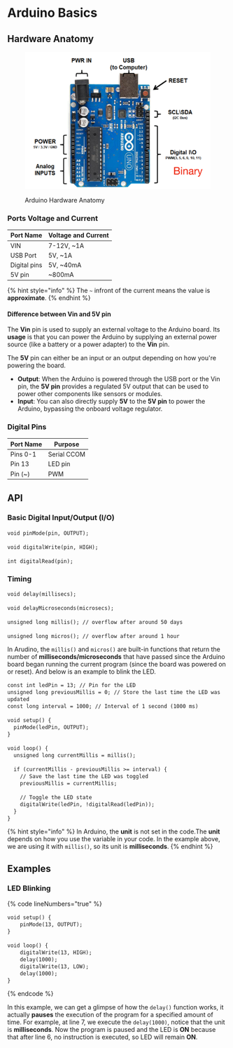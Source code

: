 # Arduino Basics

## Hardware Anatomy

<figure><img src="../../.gitbook/assets/arduino-hardware-anatomy.png" alt="" width="563"><figcaption><p>Arduino Hardware Anatomy</p></figcaption></figure>

### Ports Voltage and Current

| Port Name    | Voltage and Current |
| ------------ | ------------------- |
| VIN          | 7-12V, \~1A         |
| USB Port     | 5V, \~1A            |
| Digital pins | 5V, \~40mA          |
| 5V pin       | \~800mA             |

{% hint style="info" %}
The `~` infront of the current means the value is **approximate**.
{% endhint %}

#### Difference between Vin and 5V pin

The **Vin** pin is used to supply an external voltage to the Arduino board. Its **usage** is that you can power the Arduino by supplying an external power source (like a battery or a power adapter) to the **Vin** pin.

The **5V** pin can either be an input or an output depending on how you're powering the board.

* **Output**: When the Arduino is powered through the USB port or the Vin pin, the **5V pin** provides a regulated 5V output that can be used to power other components like sensors or modules.
* **Input**: You can also directly supply **5V** to the **5V pin** to power the Arduino, bypassing the onboard voltage regulator.

### Digital Pins

| Port Name | Purpose     |
| --------- | ----------- |
| Pins 0-1  | Serial CCOM |
| Pin 13    | LED pin     |
| Pin (\~)  | PWM         |

## API

### Basic Digital Input/Output (I/O)

```arduino
void pinMode(pin, OUTPUT);

void digitalWrite(pin, HIGH);

int digitalRead(pin);
```

### Timing

```arduino
void delay(millisecs);

void delayMicroseconds(microsecs);

unsigned long millis(); // overflow after around 50 days

unsigned long micros(); // overflow after around 1 hour
```

In Arudino, the `millis()` and `micros()` are built-in functions that return the number of **milliseconds/microseconds** that have passed since the Arduino board began running the current program (since the board was powered on or reset). And below is an example to blink the LED.

```arduino
const int ledPin = 13; // Pin for the LED
unsigned long previousMillis = 0; // Store the last time the LED was updated
const long interval = 1000; // Interval of 1 second (1000 ms)

void setup() {
  pinMode(ledPin, OUTPUT);
}

void loop() {
  unsigned long currentMillis = millis();

  if (currentMillis - previousMillis >= interval) {
    // Save the last time the LED was toggled
    previousMillis = currentMillis;

    // Toggle the LED state
    digitalWrite(ledPin, !digitalRead(ledPin));
  }
}
```

{% hint style="info" %}
In Arduino, the **unit** is not set in the code.The **unit** depends on how you use the variable in your code. In the example above, we are using it with `millis()`, so its unit is **milliseconds**.
{% endhint %}

## Examples

### LED Blinking

{% code lineNumbers="true" %}
```arduino
void setup() {
    pinMode(13, OUTPUT);
}

void loop() {
    digitalWrite(13, HIGH);
    delay(1000);
    digitalWrite(13, LOW);
    delay(1000);
}
```
{% endcode %}

In this example, we can get a glimpse of how the `delay()` function works, it actually **pauses** the execution of the program for a specified amount of time. For example, at line 7, we execute the `delay(1000)`, notice that the unit is **milliseconds**. Now the program is paused and the LED is **ON** because that after line 6, no instruction is executed, so LED will remain **ON**.
